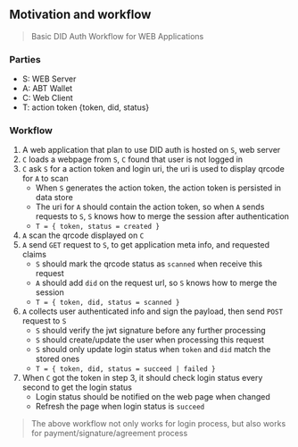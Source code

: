 
## Motivation and workflow

> Basic DID Auth Workflow for WEB Applications

### Parties

- S: WEB Server
- A: ABT Wallet
- C: Web Client
- T: action token {token, did, status}

### Workflow

1. A web application that plan to use DID auth is hosted on `S`, web server
2. `C` loads a webpage from `S`, `C` found that user is not logged in
3. `C` ask `S` for a action token and login uri, the uri is used to display qrcode for `A` to scan
   - When `S` generates the action token, the action token is persisted in data store
   - The uri for `A` should contain the action token, so when `A` sends requests to `S`, `S` knows how to merge the session after authentication
   - `T = { token, status = created }`
4. `A` scan the qrcode displayed on `C`
5. `A` send `GET` request to `S`, to get application meta info, and requested claims
   - `S` should mark the qrcode status as `scanned` when receive this request
   - `A` should add `did` on the request url, so `S` knows how to merge the session
   - `T = { token, did, status = scanned }`
6. `A` collects user authenticated info and sign the payload, then send `POST` request to `S`
   - `S` should verify the jwt signature before any further processing
   - `S` should create/update the user when processing this request
   - `S` should only update login status when `token` and `did` match the stored ones
   - `T = { token, did, status = succeed | failed }`
7. When `C` got the token in step 3, it should check login status every second to get the login status
   - Login status should be notified on the web page when changed
   - Refresh the page when login status is `succeed`

> The above workflow not only works for login process, but also works for payment/signature/agreement process
